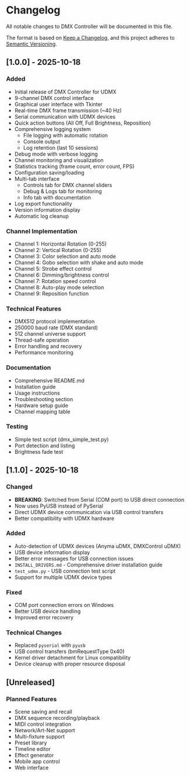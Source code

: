 # Changelog

All notable changes to DMX Controller will be documented in this file.

The format is based on [Keep a Changelog](https://keepachangelog.com/en/1.0.0/),
and this project adheres to [Semantic Versioning](https://semver.org/spec/v2.0.0.html).

## [1.0.0] - 2025-10-18

### Added
- Initial release of DMX Controller for UDMX
- 9-channel DMX control interface
- Graphical user interface with Tkinter
- Real-time DMX frame transmission (~40 Hz)
- Serial communication with UDMX devices
- Quick action buttons (All Off, Full Brightness, Reposition)
- Comprehensive logging system
  - File logging with automatic rotation
  - Console output
  - Log retention (last 10 sessions)
- Debug mode with verbose logging
- Channel monitoring and visualization
- Statistics tracking (frame count, error count, FPS)
- Configuration saving/loading
- Multi-tab interface
  - Controls tab for DMX channel sliders
  - Debug & Logs tab for monitoring
  - Info tab with documentation
- Log export functionality
- Version information display
- Automatic log cleanup

### Channel Implementation
- Channel 1: Horizontal Rotation (0-255)
- Channel 2: Vertical Rotation (0-255)
- Channel 3: Color selection and auto mode
- Channel 4: Gobo selection with shake and auto mode
- Channel 5: Strobe effect control
- Channel 6: Dimming/brightness control
- Channel 7: Rotation speed control
- Channel 8: Auto-play mode selection
- Channel 9: Reposition function

### Technical Features
- DMX512 protocol implementation
- 250000 baud rate (DMX standard)
- 512 channel universe support
- Thread-safe operation
- Error handling and recovery
- Performance monitoring

### Documentation
- Comprehensive README.md
- Installation guide
- Usage instructions
- Troubleshooting section
- Hardware setup guide
- Channel mapping table

### Testing
- Simple test script (dmx_simple_test.py)
- Port detection and listing
- Brightness fade test

## [1.1.0] - 2025-10-18

### Changed
- **BREAKING**: Switched from Serial (COM port) to USB direct connection
- Now uses PyUSB instead of PySerial
- Direct UDMX device communication via USB control transfers
- Better compatibility with UDMX hardware

### Added
- Auto-detection of UDMX devices (Anyma uDMX, DMXControl uDMX)
- USB device information display
- Better error messages for USB connection issues
- `INSTALL_DRIVERS.md` - Comprehensive driver installation guide
- `test_udmx.py` - USB connection test script
- Support for multiple UDMX device types

### Fixed
- COM port connection errors on Windows
- Better USB device handling
- Improved error recovery

### Technical Changes
- Replaced `pyserial` with `pyusb`
- USB control transfers (bmRequestType 0x40)
- Kernel driver detachment for Linux compatibility
- Device cleanup with proper resource disposal

## [Unreleased]

### Planned Features
- Scene saving and recall
- DMX sequence recording/playback
- MIDI control integration
- Network/Art-Net support
- Multi-fixture support
- Preset library
- Timeline editor
- Effect generator
- Mobile app control
- Web interface

